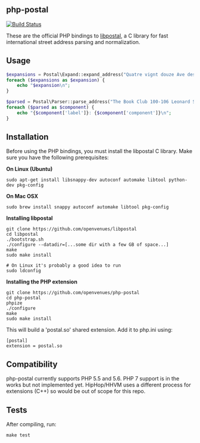 php-postal
--------

[![Build Status](https://travis-ci.org/openvenues/php-postal.svg?branch=master)](https://travis-ci.org/openvenues/php-postal)

These are the official PHP bindings to [libpostal](https://github.com/openvenues/libpostal), a C library for fast international street address parsing and normalization.

Usage
-----

```php
$expansions = Postal\Expand::expand_address("Quatre vignt douze Ave des Champs-Élysées");
foreach ($expansions as $expansion) {
    echo "$expansion\n";
}

$parsed = Postal\Parser::parse_address("The Book Club 100-106 Leonard St, Shoreditch, London, Greater London, EC2A 4RH, United Kingdom");
foreach ($parsed as $component) {
    echo "{$component['label']}: {$component['component']}\n";
}
```

Installation
------------

Before using the PHP bindings, you must install the libpostal C library. Make sure you have the following prerequisites:

**On Linux (Ubuntu)**
```
sudo apt-get install libsnappy-dev autoconf automake libtool python-dev pkg-config
```

**On Mac OSX**
```
sudo brew install snappy autoconf automake libtool pkg-config
```

**Installing libpostal**

```
git clone https://github.com/openvenues/libpostal
cd libpostal
./bootstrap.sh
./configure --datadir=[...some dir with a few GB of space...]
make
sudo make install

# On Linux it's probably a good idea to run
sudo ldconfig
```

**Installing the PHP extension**

```
git clone https://github.com/openvenues/php-postal
cd php-postal
phpize
./configure
make
sudo make install
```

This will build a 'postal.so' shared extension. Add it to php.ini using:

```
[postal]
extension = postal.so
```

Compatibility
-------------

php-postal currently supports PHP 5.5 and 5.6. PHP 7 support is in the works but not implemented yet. HipHop/HHVM uses a different process for extensions (C++) so would be out of scope for this repo.

Tests
-----

After compiling, run:

```
make test
```
